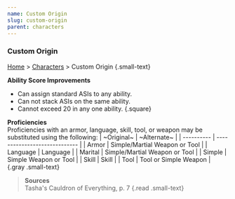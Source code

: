 ```yaml
---
name: Custom Origin
slug: custom-origin
parent: characters
---
```

### Custom Origin
[Home](dm-operations-center) > [Characters](characters) > Custom Origin {.small-text}

**Ability Score Improvements**
- Can assign standard ASIs to any ability.
- Can not stack ASIs on the same ability.
- Cannot exceed 20 in any one ability.
{.square}

**Proficiencies**<br/>
Proficiencies with an armor, language, skill, tool, or weapon may be substituted using the following:
| ~Original~ | ~Alternate~                   |
| ---------- | ----------------------------- |
| Armor      | Simple/Martial Weapon or Tool |
| Language   | Language                      |
| Marital    | Simple/Martial Weapon or Tool |
| Simple     | Simple Weapon or Tool         |
| Skill      | Skill                         |
| Tool       | Tool or Simple Weapon         |
{.gray .small-text}

> **Sources** <br/>
> Tasha's Cauldron of Everything, p. 7
{.read .small-text}

